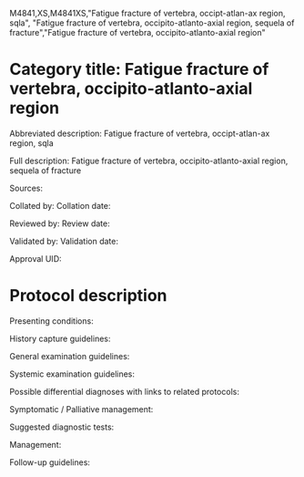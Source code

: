 M4841,XS,M4841XS,"Fatigue fracture of vertebra, occipt-atlan-ax region, sqla", "Fatigue fracture of vertebra, occipito-atlanto-axial region, sequela of fracture","Fatigue fracture of vertebra, occipito-atlanto-axial region"
# Category title: Fatigue fracture of vertebra, occipito-atlanto-axial region

Abbreviated description: Fatigue fracture of vertebra, occipt-atlan-ax region, sqla

Full description: Fatigue fracture of vertebra, occipito-atlanto-axial region, sequela of fracture

Sources:

Collated by:
Collation date:

Reviewed by:
Review date:

Validated by:
Validation date:

Approval UID:

# Protocol description

Presenting conditions:

History capture guidelines:

General examination guidelines:

Systemic examination guidelines:

Possible differential diagnoses with links to related protocols:

Symptomatic / Palliative management:

Suggested diagnostic tests:

Management:

Follow-up guidelines:
